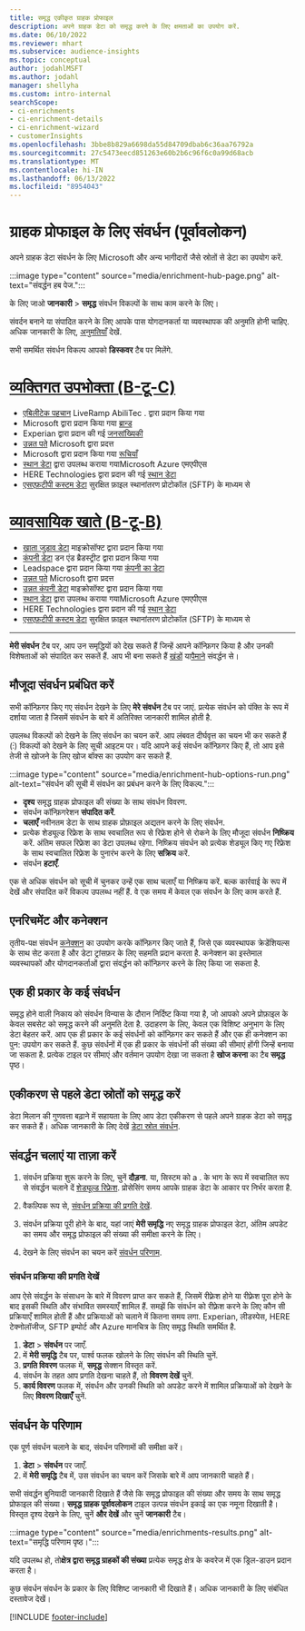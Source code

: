 ```yaml
---
title: समृद्ध एकीकृत ग्राहक प्रोफाइल
description: अपने ग्राहक डेटा को समृद्ध करने के लिए क्षमताओं का उपयोग करें.
ms.date: 06/10/2022
ms.reviewer: mhart
ms.subservice: audience-insights
ms.topic: conceptual
author: jodahlMSFT
ms.author: jodahl
manager: shellyha
ms.custom: intro-internal
searchScope:
- ci-enrichments
- ci-enrichment-details
- ci-enrichment-wizard
- customerInsights
ms.openlocfilehash: 3bbe8b829a6698da55d84709dbab6c36aa76792a
ms.sourcegitcommit: 27c5473eecd851263e60b2b6c96f6c0a99d68acb
ms.translationtype: MT
ms.contentlocale: hi-IN
ms.lasthandoff: 06/13/2022
ms.locfileid: "8954043"
---
```

# <a name="enrichment-for-customer-profiles-preview"></a>ग्राहक प्रोफाइल के लिए संवर्धन (पूर्वावलोकन)

अपने ग्राहक डेटा संवर्धन के लिए Microsoft और अन्य भागीदारों जैसे स्रोतों से डेटा का उपयोग करें.

:::image type="content" source="media/enrichment-hub-page.png" alt-text="संवर्द्धन हब पेज.":::

के लिए जाओ **जानकारी** > **समृद्ध** संवर्धन विकल्पों के साथ काम करने के लिए।  

संवर्दन बनाने या संपादित करने के लिए आपके पास योगदानकर्ता या व्यवस्थापक की अनुमति होनी चाहिए. अधिक जानकारी के लिए, [अनुमतियाँ](permissions.md) देखें.

सभी समर्थित संवर्धन विकल्प आपको **डिस्कवर** टैब पर मिलेंगे.

# <a name="individual-consumers-b-to-c"></a>[व्यक्तिगत उपभोक्ता (B-टू-C)](#tab/b2c)

- [एबिलीटेक पहचान](enrichment-liveramp.md) LiveRamp AbiliTec . द्वारा प्रदान किया गया
- Microsoft द्वारा प्रदान किया गया [ब्रान्ड](enrichment-microsoft.md)
- Experian द्वारा प्रदान की गई [जनसांख्यिकी](enrichment-experian.md)
- [उन्नत पते](enrichment-enhanced-addresses.md) Microsoft द्वारा प्रदत्त
- Microsoft द्वारा प्रदान किया गया [रूचियाँ](enrichment-microsoft.md)
- [स्थान डेटा](enrichment-azure-maps.md) द्वारा उपलब्ध कराया गयाMicrosoft Azure एमएपीएस
- HERE Technologies द्वारा प्रदान की गई [स्थान डेटा](enrichment-here.md)
- [एसएफ़टीपी कस्टम डेटा](enrichment-SFTP-custom-import.md) सुरक्षित फ़ाइल स्थानांतरण प्रोटोकॉल (SFTP) के माध्यम से

# <a name="business-accounts-b-to-b"></a>[व्यावसायिक खाते (B-टू-B)](#tab/b2b)

- [खाता जुड़ाव डेटा](enrichment-office.md) माइक्रोसॉफ्ट द्वारा प्रदान किया गया
- [कंपनी डेटा](enrichment-dnb.md) डन एंड ब्रैडस्ट्रीट द्वारा प्रदान किया गया
- Leadspace द्वारा प्रदान किया गया [कंपनी का डेटा](enrichment-leadspace.md)
- [उन्नत पते](enrichment-enhanced-addresses.md) Microsoft द्वारा प्रदत्त
- [उन्नत कंपनी डेटा](enrichment-enhanced-company-data.md) माइक्रोसॉफ्ट द्वारा प्रदान किया गया
- [स्थान डेटा](enrichment-azure-maps.md) द्वारा उपलब्ध कराया गयाMicrosoft Azure एमएपीएस
- HERE Technologies द्वारा प्रदान की गई [स्थान डेटा](enrichment-here.md)
- [एसएफ़टीपी कस्टम डेटा](enrichment-SFTP-custom-import.md) सुरक्षित फ़ाइल स्थानांतरण प्रोटोकॉल (SFTP) के माध्यम से

---

**मेरी संवर्धन** टैब पर, आप उन समृद्धियों को देख सकते हैं जिन्हें आपने कॉन्फ़िगर किया है और उनकी विशेषताओं को संपादित कर सकतें हैं. आप भी बना सकते हैं [खंडों](segments.md) या[पैमाने](measures.md) संवर्द्धन से।

## <a name="manage-existing-enrichments"></a>मौजूदा संवर्धन प्रबंधित करें

सभी कॉन्फ़िगर किए गए संवर्धन देखने के लिए **मेरे संवर्धन** टैब पर जाएं. प्रत्येक संवर्धन को पंक्ति के रूप में दर्शाया जाता है जिसमें संवर्धन के बारे में अतिरिक्त जानकारी शामिल होती है.

उपलब्ध विकल्पों को देखने के लिए संवर्धन का चयन करें. आप लंबवत दीर्घवृत्त का चयन भी कर सकते हैं (&vellip;) विकल्पों को देखने के लिए सूची आइटम पर। यदि आपने कई संवर्धन कॉन्फ़िगर किए हैं, तो आप इसे तेजी से खोजने के लिए खोज बॉक्स का उपयोग कर सकते हैं.

:::image type="content" source="media/enrichment-hub-options-run.png" alt-text="संवर्धन की सूची में संवर्धन का प्रबंधन करने के लिए विकल्प.":::

- **दृश्य** समृद्ध ग्राहक प्रोफाइल की संख्या के साथ संवर्धन विवरण.
- संवर्धन कॉन्फ़िगरेशन **संपादित करें**.
- **चलाएँ** नवीनतम डेटा के साथ ग्राहक प्रोफ़ाइल अद्यतन करने के लिए संवर्धन.
- प्रत्येक शेड्यूल्ड रिफ्रेश के साथ स्वचालित रूप से रिफ्रेश होने से रोकने के लिए मौजूदा संवर्धन **निष्क्रिय** करें. अंतिम सफल रिफ्रेश का डेटा उपलब्ध रहेगा. निष्क्रिय संवर्धन को प्रत्येक शेड्यूल किए गए रिफ्रेश के साथ स्वचालित रिफ्रेश के पुनारंभ करने के लिए **सक्रिय** करें.
- संवर्धन **हटाएँ**.

एक से अधिक संवर्धन को सूची में चुनकर उन्हें एक साथ चलाएँ या निष्क्रिय करें. बल्क कार्रवाई के रूप में देखें और संपादित करें विकल्प उपलब्ध नहीं हैं. वे एक समय में केवल एक संवर्धन के लिए काम करते हैं.

## <a name="enrichments-and-connections"></a>एनरिचमेंट और कनेक्शन

तृतीय-पक्ष संवर्धन [कनेक्शन](connections.md) का उपयोग करके कॉन्फ़िगर किए जाते हैं, जिसे एक व्यवस्थापक क्रेडेंशियल्स के साथ सेट करता है और डेटा ट्रांसफ़र के लिए सहमति प्रदान करता है. कनेक्शन का इस्तेमाल व्यवस्थापकों और योगदानकर्ताओं द्वारा संवर्द्धन को कॉन्फ़िगर करने के लिए किया जा सकता है.  

## <a name="multiple-enrichments-of-the-same-type"></a>एक ही प्रकार के कई संवर्धन

समृद्ध होने वाली निकाय को संवर्धन विन्यास के दौरान निर्दिष्ट किया गया है, जो आपको अपने प्रोफ़ाइल के केवल सबसेट को समृद्ध करने की अनुमति देता है. उदाहरण के लिए, केवल एक विशिष्ट अनुभाग के लिए डेटा बेहतर करें. आप एक ही प्रकार के कई संवर्धनों को कॉन्फ़िगर कर सकते हैं और एक ही कनेक्शन का पुन: उपयोग कर सकते हैं. कुछ संवर्धनों में एक ही प्रकार के संवर्धनों की संख्या की सीमाएं होंगी जिन्हें बनाया जा सकता है. प्रत्येक टाइल पर सीमाएं और वर्तमान उपयोग देखा जा सकता है **खोज करना** का टैब **समृद्ध** पृष्ठ।

## <a name="enrich-data-sources-before-unification"></a>एकीकरण से पहले डेटा स्रोतों को समृद्ध करें

डेटा मिलान की गुणवत्ता बढ़ाने में सहायता के लिए आप डेटा एकीकरण से पहले अपने ग्राहक डेटा को समृद्ध कर सकते हैं। अधिक जानकारी के लिए देखें [डेटा स्रोत संवर्धन](data-sources-enrichment.md).

## <a name="run-or-refresh-enrichments"></a>संवर्द्धन चलाएं या ताज़ा करें

1. संवर्धन प्रक्रिया शुरू करने के लिए, चुनें **दौड़ना**. या, सिस्टम को a . के भाग के रूप में स्वचालित रूप से संवर्द्धन चलाने दें [शेड्यूल्ड रिफ्रेश](system.md#schedule-tab). प्रोसेसिंग समय आपके ग्राहक डेटा के आकार पर निर्भर करता है.

1. वैकल्पिक रूप से, [संवर्धन प्रक्रिया की प्रगति देखें](#see-the-progress-of-the-enrichment-process).

1. संवर्धन प्रक्रिया पूरी होने के बाद, यहां जाएं **मेरी समृद्धि** नए समृद्ध ग्राहक प्रोफाइल डेटा, अंतिम अपडेट का समय और समृद्ध प्रोफाइल की संख्या की समीक्षा करने के लिए।

1. देखने के लिए संवर्धन का चयन करें [संवर्धन परिणाम](#enrichment-results).

### <a name="see-the-progress-of-the-enrichment-process"></a>संवर्धन प्रक्रिया की प्रगति देखें

आप ऐसे संवर्द्धन के संसाधन के बारे में विवरण प्राप्त कर सकते हैं, जिसमें रीफ़्रेश होने या रीफ़्रेश पूरा होने के बाद इसकी स्थिति और संभावित समस्याएँ शामिल हैं. समझें कि संवर्धन को रीफ़्रेश करने के लिए कौन सी प्रक्रियाएँ शामिल होती हैं और प्रक्रियाओं को चलाने में कितना समय लगा. Experian, लीडस्पेस, HERE टेक्नोलॉजीज, SFTP इम्पोर्ट और Azure मानचित्र के लिए समृद्ध स्थिति समर्थित है.

1. **डेटा** > **संवर्धन** पर जाएँ.
1. में **मेरी समृद्धि** टैब पर, पार्श्व फलक खोलने के लिए संवर्धन की स्थिति चुनें.
1. **प्रगति विवरण** फलक में, **समृद्ध** सेक्शन विस्तृत करें.
1. संवर्धन के तहत आप प्रगति देखना चाहते हैं, तो **विवरण देखें** चुनें.
1. **कार्य विवरण** फलक में, संवर्धन और उनकी स्थिति को अपडेट करने में शामिल प्रक्रियाओं को देखने के लिए **विवरण दिखाएँ** चुनें.

## <a name="enrichment-results"></a>संवर्धन के परिणाम

एक पूर्ण संवर्धन चलाने के बाद, संवर्धन परिणामों की समीक्षा करें।

1. **डेटा** > **संवर्धन** पर जाएँ.
1. में **मेरी समृद्धि** टैब में, उस संवर्धन का चयन करें जिसके बारे में आप जानकारी चाहते हैं।

सभी संवर्द्धन बुनियादी जानकारी दिखाते हैं जैसे कि समृद्ध प्रोफाइल की संख्या और समय के साथ समृद्ध प्रोफाइल की संख्या। **समृद्ध ग्राहक पूर्वावलोकन** टाइल उत्पन्न संवर्धन इकाई का एक नमूना दिखाती है। विस्तृत दृश्य देखने के लिए, चुनें **और देखें** और चुनें **जानकारी** टैब।

:::image type="content" source="media/enrichments-results.png" alt-text="समृद्धि परिणाम पृष्ठ।":::

यदि उपलब्ध हो, तो**क्षेत्र द्वारा समृद्ध ग्राहकों की संख्या** प्रत्येक समृद्ध क्षेत्र के कवरेज में एक ड्रिल-डाउन प्रदान करता है।

कुछ संवर्धन संवर्धन के प्रकार के लिए विशिष्ट जानकारी भी दिखाते हैं। अधिक जानकारी के लिए संबंधित दस्तावेज देखें।

[!INCLUDE [footer-include](includes/footer-banner.md)]
